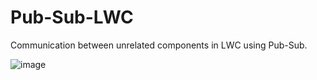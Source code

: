 # Pub-Sub-LWC

Communication between unrelated components in LWC using Pub-Sub.

![image](https://user-images.githubusercontent.com/43552295/209996637-77e1b849-8953-415a-84e3-c09a972791ab.png)

